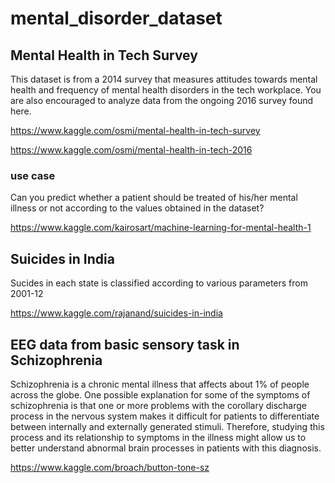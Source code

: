 # mental_disorder_dataset

## Mental Health in Tech Survey

This dataset is from a 2014 survey that measures attitudes towards mental health and frequency of mental health disorders in the tech workplace. You are also encouraged to analyze data from the ongoing 2016 survey found here.

https://www.kaggle.com/osmi/mental-health-in-tech-survey

https://www.kaggle.com/osmi/mental-health-in-tech-2016

### use case

Can you predict whether a patient should be treated of his/her mental illness or not according to the values obtained in the dataset?

https://www.kaggle.com/kairosart/machine-learning-for-mental-health-1

## Suicides in India

Sucides in each state is classified according to various parameters from 2001-12

https://www.kaggle.com/rajanand/suicides-in-india

## EEG data from basic sensory task in Schizophrenia

Schizophrenia is a chronic mental illness that affects about 1% of people across the globe. One possible explanation for some of the symptoms of schizophrenia is that one or more problems with the corollary discharge process in the nervous system makes it difficult for patients to differentiate between internally and externally generated stimuli. Therefore, studying this process and its relationship to symptoms in the illness might allow us to better understand abnormal brain processes in patients with this diagnosis.

https://www.kaggle.com/broach/button-tone-sz
